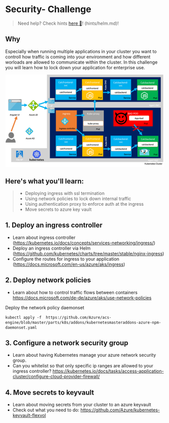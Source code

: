 # Security- Challenge
> Need help? Check hints [here :blue_book:](hints/osba.md)! (hints/helm.md)!

## Why
Especially when running multiple applications in your cluster you want to controll how traffic is coming into your environment and how different worloads are allowed to communicate within the cluster. In this challenge you will learn how to lock down your application for enterprise use.

![](/img/challenge5.png)

## Here's what you'll learn:
> - Deploying ingress with ssl termination
> - Using network policies to lock down internal traffic
> - Using authentication proxy to enforce auth at the ingress
> - Move secrets to azure key vault

## 1. Deploy an ingress controller
- Learn about ingress controller (https://kubernetes.io/docs/concepts/services-networking/ingress/)
- Deploy an ingress controller via Helm (https://github.com/kubernetes/charts/tree/master/stable/nginx-ingress)
- Configure the routes for ingress to your application (https://docs.microsoft.com/en-us/azure/aks/ingress)

## 2. Deploy network policies
- Learn about how to control traffic flows between containers https://docs.microsoft.com/de-de/azure/aks/use-network-policies

Deploy the network policy daemonset
```
kubectl apply -f  https://github.com/Azure/acs-engine/blob/master/parts/k8s/addons/kubernetesmasteraddons-azure-npm-daemonset.yaml
```

## 3. Configure a network security group
- Learn about having Kubernetes manage your azure network security group. 
- Can you whitelist so that only specific ip ranges are allowed to your ingress controller?
https://kubernetes.io/docs/tasks/access-application-cluster/configure-cloud-provider-firewall/

## 4. Move secrets to keyvault
- Learn about moving secrets from your cluster to an azure keyvault
- Check out what you need to do: https://github.com/Azure/kubernetes-keyvault-flexvol